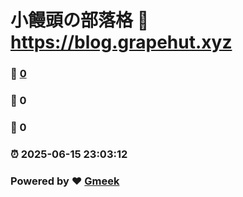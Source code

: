 # 小饅頭の部落格 :link: https://blog.grapehut.xyz 
### :page_facing_up: [0](https://blog.grapehut.xyz/tag.html) 
### :speech_balloon: 0 
### :hibiscus: 0 
### :alarm_clock: 2025-06-15 23:03:12 
### Powered by :heart: [Gmeek](https://github.com/Meekdai/Gmeek)
